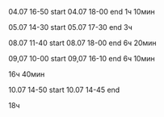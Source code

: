 04.07 16-50 start
04.07 18-00 end
1ч 10мин

05.07 14-30 start
05.07 17-30 end
3ч


08.07 11-40 start
08.07 18-00 end
6ч 20мин

09,07 10-00 start
09,07 16-10 end
6ч 10мин

16ч 40мин

10.07 14-50 start
10.07 14-45 end


18ч